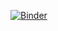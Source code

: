[![Binder](https://mybinder.org/badge_logo.svg)](https://mybinder.org/v2/gh/jamesking/axelrod-binder-test/HEAD?urlpath=%2Fdoc%2Ftree%2Ftournament.py)
